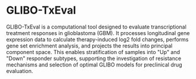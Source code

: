 # GLIBO-TxEval

GLIBO-TxEval is a computational tool designed to evaluate transcriptional treatment responses in glioblastoma (GBM). It processes longitudinal gene expression data to calculate therapy-induced log2 fold changes, performs gene set enrichment analysis, and projects the results into principal component space. This enables stratification of samples into "Up" and "Down" responder subtypes, supporting the investigation of resistance mechanisms and selection of optimal GLIBO models for preclinical drug evaluation.
